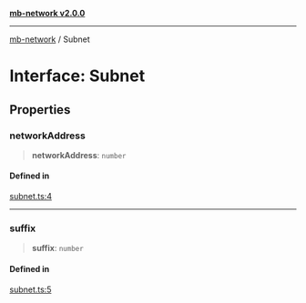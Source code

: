 [**mb-network v2.0.0**](../README.md)

***

[mb-network](../globals.md) / Subnet

# Interface: Subnet

## Properties

### networkAddress

> **networkAddress**: `number`

#### Defined in

[subnet.ts:4](https://github.com/mbachmann97/mb-network/blob/7fec164a867a1a55636ff23695e44eb55e93955f/src/subnet.ts#L4)

***

### suffix

> **suffix**: `number`

#### Defined in

[subnet.ts:5](https://github.com/mbachmann97/mb-network/blob/7fec164a867a1a55636ff23695e44eb55e93955f/src/subnet.ts#L5)
